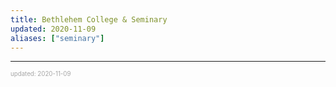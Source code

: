 ```yaml
---
title: Bethlehem College & Seminary
updated: 2020-11-09
aliases: ["seminary"]
---
```


---

<sup><sub><font color="#a6a6a6">updated: 2020-11-09</font></sub></sup>
